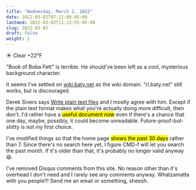 ```yaml
---
title: "Wednesday, March 2, 2022"
date: 2022-03-02T07:12:00-05:00
lastmod: 2022-03-02T11:23:55-05:00
slug: 2022-03-02
draft: false
weight: 1
---
```


☀️   Clear +22°F

"Book of Boba Fett" is terrible. He should've been left as a cool, mysterious background character.

It seems I've settled on [wiki.baty.net](https://wiki.baty.net) as the wiki domain. "rl.baty.net" still works, but is discouraged.

Derek Sivers says [Write plain text files](https://sive.rs/plaintext) and I mostly agree with him. Except if the plain text format makes what you're actually doing more difficult, then don't. I'd rather have a <mark>useful document now</mark> even if there's a chance that one day, maybe, possibly, it could become unreadable. Future-proof-but-shitty is not my first choice.

I've modified things so that the home page <mark>shows the past 30 days</mark> rather than 7. Since there's no search here yet, I figure CMD-f will let you search the past month. If it's older than that, it's probably no longer valid anyway 😆.

I've removed Disqus comments from this site. No reason other than it's overhead I don't need and I rarely see any comments anyway. Whatzamatta with you people?! Send me an email or something, sheesh.

[//]: # "Exported with love from a post written in Org mode"
[//]: # "- https://github.com/kaushalmodi/ox-hugo"
